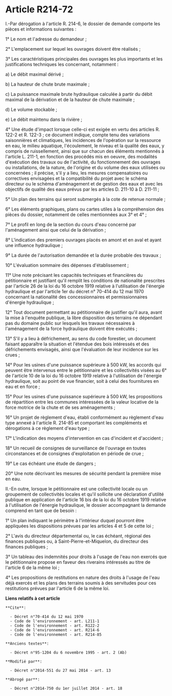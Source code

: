 # Article R214-72

I.-Par dérogation à l'article R. 214-6, le dossier de demande comporte les pièces et informations suivantes : 

1° Le nom et l'adresse du demandeur ; 

2° L'emplacement sur lequel les ouvrages doivent être réalisés ; 

3° Les caractéristiques principales des ouvrages les plus importants et les justifications techniques les concernant,
notamment : 

a) Le débit maximal dérivé ; 

b) La hauteur de chute brute maximale ; 

c) La puissance maximale brute hydraulique calculée à partir du débit maximal de la dérivation et de la hauteur de chute
maximale ; 

d) Le volume stockable ; 

e) Le débit maintenu dans la rivière ; 

4° Une étude d'impact lorsque celle-ci est exigée en vertu des articles R. 122-2 et R. 122-3 ; ce document indique, compte
tenu des variations saisonnières et climatiques, les incidences de l'opération sur la ressource en eau, le milieu aquatique,
l'écoulement, le niveau et la qualité des eaux, y compris de ruissellement, ainsi que sur chacun des éléments mentionnés à
l'article L. 211-1, en fonction des procédés mis en oeuvre, des modalités d'exécution des travaux ou de l'activité, du
fonctionnement des ouvrages ou installations, de la nature, de l'origine et du volume des eaux utilisées ou concernées ; il
précise, s'il y a lieu, les mesures compensatoires ou correctives envisagées et la compatibilité du projet avec le schéma
directeur ou le schéma d'aménagement et de gestion des eaux et avec les objectifs de qualité des eaux prévus par les articles
D. 211-10 à D. 211-11 ; 

5° Un plan des terrains qui seront submergés à la cote de retenue normale ; 

6° Les éléments graphiques, plans ou cartes utiles à la compréhension des pièces du dossier, notamment de celles mentionnées
aux 3° et 4° ; 

7° Le profil en long de la section du cours d'eau concerné par l'aménagement ainsi que celui de la dérivation ; 

8° L'indication des premiers ouvrages placés en amont et en aval et ayant une influence hydraulique ; 

9° La durée de l'autorisation demandée et la durée probable des travaux ; 

10° L'évaluation sommaire des dépenses d'établissement ; 

11° Une note précisant les capacités techniques et financières du pétitionnaire et justifiant qu'il remplit les conditions de
nationalité prescrites par l'article 26 de la loi du 16 octobre 1919 relative à l'utilisation de l'énergie hydraulique et par
l'article 1er du décret n° 70-414 du 12 mai 1970 concernant la nationalité des concessionnaires et permissionnaires d'énergie
hydraulique ; 

12° Tout document permettant au pétitionnaire de justifier qu'il aura, avant la mise à l'enquête publique, la libre
disposition des terrains ne dépendant pas du domaine public sur lesquels les travaux nécessaires à l'aménagement de la force
hydraulique doivent être exécutés ; 

13° S'il y a lieu à défrichement, au sens du code forestier, un document faisant apparaître la situation et l'étendue des
bois intéressés et des défrichements envisagés, ainsi que l'évaluation de leur incidence sur les crues ; 

14° Pour les usines d'une puissance supérieure à 500 kW, les accords qui peuvent être intervenus entre le pétitionnaire et
les collectivités visées au 6° de l'article 10 de la loi du 16 octobre 1919 relative à l'utilisation de l'énergie
hydraulique, soit au point de vue financier, soit à celui des fournitures en eau et en force ; 

15° Pour les usines d'une puissance supérieure à 500 kW, les propositions de répartition entre les communes intéressées de la
valeur locative de la force motrice de la chute et de ses aménagements ; 

16° Un projet de règlement d'eau, établi conformément au règlement d'eau type annexé à l'article R. 214-85 et comportant les
compléments et dérogations à ce règlement d'eau type ; 

17° L'indication des moyens d'intervention en cas d'incident et d'accident ; 

18° Un recueil de consignes de surveillance de l'ouvrage en toutes circonstances et de consignes d'exploitation en période de
crue ; 

19° Le cas échéant une étude de dangers ; 

20° Une note décrivant les mesures de sécurité pendant la première mise en eau. 

II.-En outre, lorsque le pétitionnaire est une collectivité locale ou un groupement de collectivités locales et qu'il
sollicite une déclaration d'utilité publique en application de l'article 16 bis de la loi du 16 octobre 1919 relative à
l'utilisation de l'énergie hydraulique, le dossier accompagnant la demande comprend en tant que de besoin : 

1° Un plan indiquant le périmètre à l'intérieur duquel pourront être appliquées les dispositions prévues par les articles 4
et 5 de cette loi ; 

2° L'avis du  directeur départemental ou, le cas échéant, régional des finances publiques ou, à Saint-Pierre-et-Miquelon, du
directeur des finances publiques ; 

3° Un tableau des indemnités pour droits à l'usage de l'eau non exercés que le pétitionnaire propose en faveur des riverains
intéressés au titre de l'article 6 de la même loi ; 

4° Les propositions de restitutions en nature des droits à l'usage de l'eau déjà exercés et les plans des terrains soumis à
des servitudes pour ces restitutions prévues par l'article 6 de la même loi.

**Liens relatifs à cet article**

	**Cite**:

	  - Décret n°70-414 du 12 mai 1970
	  - Code de l'environnement - art. L211-1
	  - Code de l'environnement - art. R122-2
	  - Code de l'environnement - art. R214-6
	  - Code de l'environnement - art. R214-85

	**Anciens textes**:

	  - Décret n°95-1204 du 6 novembre 1995 - art. 2 (Ab)

	**Modifié par**:

	  - Décret n°2014-551 du 27 mai 2014 - art. 13

	**Abrogé par**:

	  - Décret n°2014-750 du 1er juillet 2014 - art. 18
